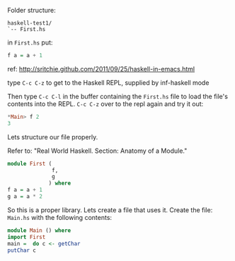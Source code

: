 Folder structure:

```
haskell-test1/
`-- First.hs
```

in `First.hs` put:

```haskell
f a = a + 1
```

ref: http://sritchie.github.com/2011/09/25/haskell-in-emacs.html

type `C-c C-z` to get to the Haskell REPL, supplied by inf-haskell mode

Then type `C-c C-l` in the buffer containing the `First.hs` file to
load the file's contents into the REPL. `C-c C-z` over to the repl
again and try it out:

```haskell
*Main> f 2
3
```

Lets structure our file properly.

Refer to: "Real World Haskell.  Section: Anatomy of a Module."

```haskell
module First (
              f,
              g
             ) where
f a = a + 1
g a = a * 2
```

So this is a proper library.  Lets create a file that uses it.  Create
the file: `Main.hs` with the following contents:

```haskell
module Main () where
import First
main =  do c <- getChar
putChar c
```



